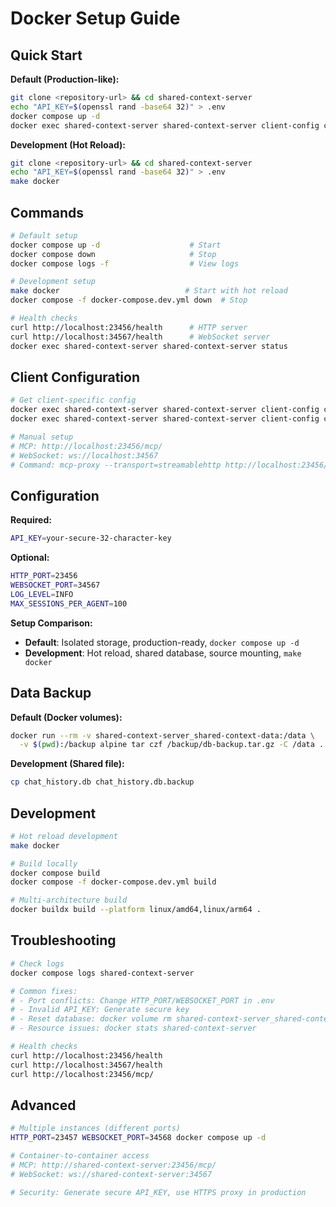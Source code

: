 # Docker Setup Guide

## Quick Start

**Default (Production-like):**
```bash
git clone <repository-url> && cd shared-context-server
echo "API_KEY=$(openssl rand -base64 32)" > .env
docker compose up -d
docker exec shared-context-server shared-context-server client-config claude
```

**Development (Hot Reload):**
```bash
git clone <repository-url> && cd shared-context-server
echo "API_KEY=$(openssl rand -base64 32)" > .env
make docker
```

## Commands

```bash
# Default setup
docker compose up -d                    # Start
docker compose down                     # Stop
docker compose logs -f                  # View logs

# Development setup
make docker                            # Start with hot reload
docker compose -f docker-compose.dev.yml down  # Stop

# Health checks
curl http://localhost:23456/health      # HTTP server
curl http://localhost:34567/health      # WebSocket server
docker exec shared-context-server shared-context-server status
```

## Client Configuration

```bash
# Get client-specific config
docker exec shared-context-server shared-context-server client-config claude
docker exec shared-context-server shared-context-server client-config cursor

# Manual setup
# MCP: http://localhost:23456/mcp/
# WebSocket: ws://localhost:34567
# Command: mcp-proxy --transport=streamablehttp http://localhost:23456/mcp/
```

## Configuration

**Required:**
```bash
API_KEY=your-secure-32-character-key
```

**Optional:**
```bash
HTTP_PORT=23456
WEBSOCKET_PORT=34567
LOG_LEVEL=INFO
MAX_SESSIONS_PER_AGENT=100
```

**Setup Comparison:**
- **Default**: Isolated storage, production-ready, `docker compose up -d`
- **Development**: Hot reload, shared database, source mounting, `make docker`

## Data Backup

**Default (Docker volumes):**
```bash
docker run --rm -v shared-context-server_shared-context-data:/data \
  -v $(pwd):/backup alpine tar czf /backup/db-backup.tar.gz -C /data .
```

**Development (Shared file):**
```bash
cp chat_history.db chat_history.db.backup
```

## Development

```bash
# Hot reload development
make docker

# Build locally
docker compose build
docker compose -f docker-compose.dev.yml build

# Multi-architecture build
docker buildx build --platform linux/amd64,linux/arm64 .
```

## Troubleshooting

```bash
# Check logs
docker compose logs shared-context-server

# Common fixes:
# - Port conflicts: Change HTTP_PORT/WEBSOCKET_PORT in .env
# - Invalid API_KEY: Generate secure key
# - Reset database: docker volume rm shared-context-server_shared-context-data
# - Resource issues: docker stats shared-context-server

# Health checks
curl http://localhost:23456/health
curl http://localhost:34567/health
curl http://localhost:23456/mcp/
```

## Advanced

```bash
# Multiple instances (different ports)
HTTP_PORT=23457 WEBSOCKET_PORT=34568 docker compose up -d

# Container-to-container access
# MCP: http://shared-context-server:23456/mcp/
# WebSocket: ws://shared-context-server:34567

# Security: Generate secure API_KEY, use HTTPS proxy in production
```
